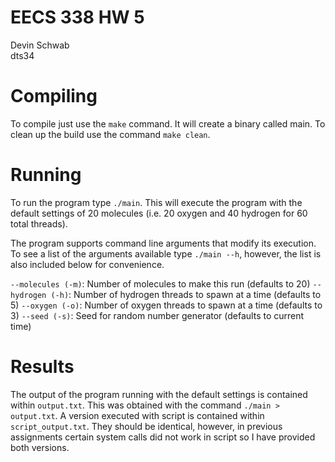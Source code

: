 # EECS 338 HW 5

Devin Schwab  
dts34  

# Compiling

To compile just use the `make` command. It will create a binary called main.
To clean up the build use the command `make clean`.

# Running

To run the program type `./main`. This will execute the program with
the default settings of 20 molecules (i.e. 20 oxygen and 40 hydrogen for 60 total threads).

The program supports command line arguments that modify its execution. To
see a list of the arguments available type `./main --h`, however, the list
is also included below for convenience.

`--molecules (-m)`: Number of molecules to make this run (defaults to 20)
`--hydrogen (-h)`: Number of hydrogen threads to spawn at a time (defaults to 5)
`--oxygen (-o)`: Number of oxygen threads to spawn at a time (defaults to 3)
`--seed (-s)`: Seed for random number generator (defaults to current time)

# Results

The output of the program running with the default settings is contained within `output.txt`. This was obtained
with the command `./main > output.txt`. A version executed with script is contained within `script_output.txt`.
They should be identical, however, in previous assignments certain system calls did not work in script so I have
provided both versions.
